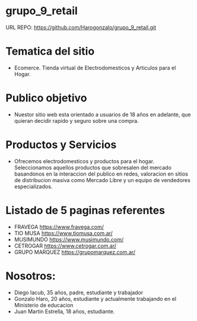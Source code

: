# grupo_9_retail

URL REPO: https://github.com/Harogonzalo/grupo_9_retail.git

# Tematica del sitio
- Ecomerce. Tienda virtual de Electrodomesticos y Articulos para el Hogar.
# Publico objetivo
- Nuestor sitio web esta orientado a usuarios de 18 años en adelante, que quieran decidir rapido y seguro sobre una compra.

# Productos y Servicios
- Ofrecemos electrodomesticos y productos para el hogar. Seleccionamos aquellos productos que sobresalen del mercado basandonos en la interaccion del publico en redes, valoracion en sitios de distribucion masiva como Mercado Libre y un equipo de vendedores especializados.

# Listado de 5 paginas referentes
- FRAVEGA https://www.fravega.com/
- TIO MUSA https://www.tiomusa.com.ar/
- MUSIMUNDO https://www.musimundo.com/
- CETROGAR https://www.cetrogar.com.ar/
- GRUPO MARQUEZ https://grupomarquez.com.ar/

# Nosotros:
- Diego Iacub, 35 años, padre, estudiante y trabajador
- Gonzalo Haro, 20 años, estudiante y actualmente trabajando en el Ministerio de educacion 
- Juan Martin Estrella, 18 años, estudiante.
